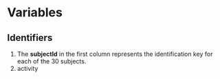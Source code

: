 # Variables
## Identifiers

 1. The **subjectId** in the first column represents the identification key for each of the 30 subjects.<br/>
 2. activity

